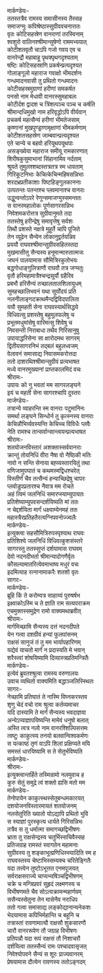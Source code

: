 मार्कण्डेयः-  
ततस्तत्रैव रामस्य समासीनस्य तैस्सह  
समाजग्मुः कपिश्रेष्ठास्सुग्रीववचनात्ततः  
वृतः कोटिसहस्रेण वानराणां तरस्विनाम्  
श्वशुरो वालिनश्श्रीमान्सुषेणो राममभ्ययात्  
कोटीशतवृतौ चाऽपि गजो गवय एव च  
वानरेन्द्रौ महाबाहू पृथक्पृथगदृश्यताम्  
षष्टिः कोटिसहस्राणि प्रकर्षन्प्रत्यदृश्यत  
गोलाङ्गूलो महाराज गवाक्षो भीमदर्शनः  
गन्धमादनवासी तु प्रथितो गन्धमादनः  
कोटीसहस्रमुग्राणां हरीणां समकर्षत  
पनसो नाम मेधावी वानरस्सुमहाबलः  
कोटीर्दश द्वादश च त्रिंशत्पञ्च पञ्च च कर्षति  
श्रीमान्दधिमुखो नाम हरिवृद्धोऽपि वीर्यवान्  
प्रचकर्ष महत्सैन्यं हरीणां भीमतेजसाम्  
कृष्णानां मुखपुण्ड्राणामृक्षाणां भीमकर्मणाम्  
कोटीशतसहस्रेण जाम्बवान्प्रत्यदृश्यत  
एते चान्ये च बहवो हरियूथपयूथपाः  
असङ्ख्येया महाराज समीयू रामकारणात्  
शिरीषकुसुमाभानां सिंहानामिव नर्दताम्  
श्रूयते तुमुलश्शब्दस्तत्रतत्र स्म धावताम्  
गिरिकूटनिभाः केचित्केचिन्महिषसन्निभाः  
शरदभ्रप्रतीकाशाः पिष्टहिङ्गुलकाननाः  
उत्पतन्तः पतन्तश्च प्लवमानाश्च वानराः  
उद्धुन्वन्तोऽपरे रेणून्समाजग्मुस्समन्ततः  
स वानरमहालोकः पूर्णसागरसन्निभः  
निवेशमकरोत्तत्र सुग्रीवानुमते तदा  
ततस्तेषु हरीन्द्रेषु समावृत्तेषु सर्वशः  
तिथौ प्रशस्ते नक्षत्रे मुहूर्ते चापि पूजिते  
तेन व्यूढेन सैन्येन लोकानुद्वर्तयन्निव  
प्रययौ राघवश्श्रीमान्सुग्रीवसहितस्तदा  
मुखमासीत्तु सैन्यस्य हनूमान्मारुतात्मजः  
जघनं पालयामास सौमित्रिरकुतोभयः  
बद्धगोधाङ्गुलित्राणौ राघवौ तत्र जग्मतुः  
वृतौ हरिमहामात्रैश्चन्द्रसूर्यौ ग्रहैरिव  
प्रबभौ हरिसैन्यं तच्छालतालशिलायुधम्  
सुमहच्छालिभवनं यथा सूर्योदयं प्रति  
नलनीलाङ्गदक्राथमैन्दद्विविदपालिता  
ययौ सुमहती सेना राघवस्यार्थसिद्धये  
विधिवत्सु प्रशस्तेषु बहुमूलफलेषु च  
प्रभूतमधुमांसेषु वारिमत्सु शिवेषु च  
निवसन्ती निराबाधा तथैव गिरिसानुषु  
उपायाद्धरिसेना सा क्षारोदमथ सागरम्  
द्वितीयसागरनिभं तद्बलं बहुलध्वजम्  
वेलावनं समासाद्य निवासमकरोत्तदा  
ततो दाशरथिश्श्रीमान्सुग्रीवं प्रत्यभाषत  
मध्ये वानरमुख्यानां प्राप्तकालमिदं वचः  
श्रीरामः-  
उपायः को नु भवतां मम सागरलङ्घने  
इयं च महती सेना सागरश्चापि दुस्तरः  
मार्जण्डेयः-  
तत्रान्ये व्याहरन्ति स्म वानराः पटुमानिनः  
समर्था लङ्घने सिन्धोर्न तु कृत्स्नस्य वानराः  
केचिन्नौभिर्व्यवस्यन्ति केचिच्च विविधैः प्लवैः  
नेति रामश्च तान्सर्वान्सान्त्वयन्प्रत्यभाषत  
श्रीरामः-  
शतयोजनविस्तारं अशक्तास्सर्ववानराः  
क्रान्तुं तोयनिधिं वीरा नैषा वो नैष्ठिकी मतिः  
नावो न सन्ति सेनाया बह्व्यस्तारयितुं तथा  
वणिजामुपघातं च कथमस्मद्विधश्चरेत्  
विस्तीर्णं चैव तत्सैन्यं हन्याच्छिद्रेषु चापरः  
प्लवोडुपप्रतारश्च नैवात्र मम रोचते  
अहं त्विमं जलनिधिं समारप्स्याम्युपायतः  
प्रतिशेष्याम्युपवसन्दर्शयिष्यति मां ततः  
न चेद्दर्शयिता मार्गं धक्ष्याम्येनमहं ततः  
महास्त्रैरप्रतिहतैरत्यग्निपवनोज्ज्वलैः  
मार्कण्डेयः-  
इत्युक्त्वा सहसौमित्रिरुपस्पृश्याथ राघवः  
प्रतिशिश्ये जलनिधिं विधिवत्कुशसंस्तरे  
सागरस्तु ततस्सुप्तं दर्शयामास राघवम्  
देवो नदनदीभर्ता श्रीमान्यादोगणैर्वृतः  
कौसल्यामातरित्येवमाभाष्य मधुरं वचः  
इदमित्याह रत्नानामाकरैः शतशो वृतः  
सागरः-  
मार्कण्डेयः-  
ब्रूहि किं ते करोम्यत्र साहाय्यं पुरुषर्षभ  
इक्ष्वाकोऽस्मि च ते ज्ञाति राम सत्यपराक्रम  
एचमुक्तस्समुद्रेण रामो वाक्यमथाब्रवीत्  
श्रीरामः-  
मार्गमिच्छामि सैन्यस्य दत्तं नदनदीपते  
येन गत्वा दशग्रीवं हन्यां फुलपांसनम्  
राक्षसं सानुजं तं तु मम भार्यापहारिणम्  
यद्येवं याचतो मार्गं न प्रदास्यति मे भवान्  
शरैस्त्वां शोषयिष्यामि दिव्यास्त्रप्रतिमन्त्रितैः  
मार्कण्डेयः-  
इत्येवं ब्रुवतश्श्रुत्वा रामस्य वरुणालयः  
उवाच व्यथितो वाक्यमिति बद्धाञ्जलिस्स्थितः  
सागरः-  
नेच्छामि प्रतिघातं ते नास्मि विघ्नकरस्तव  
शृणु चेदं वचो राम श्रुत्वा कर्तव्यमाचर  
यदि दास्यामि ते मार्गं सैन्यस्य भवदाज्ञया  
अन्येऽप्याज्ञापयिष्यन्ति मामेवं धनुषो बलात्  
अस्ति त्वत्र नलो नाम वानरश्शिल्पिसत्तमः  
त्वष्टुः काकुत्स्य तनयो बलवान्विश्वकर्मणः  
स यत्काष्ठं तृणं वाऽपि शिलां प्रक्षिप्यते मयि  
समस्तं धारयिष्यामि स ते सेतुर्भविष्यति  
मार्कण्डेयः-  
श्रीरामः-  
इत्युक्त्वान्तर्हिते तस्मिन्रामो नलमुवाच ह  
कुरु सेतुं समुद्रे त्वं शक्तो ह्यसि मतो मम  
मार्कण्डेयः-  
तेनोपायेन काकुत्स्थस्सेतुबन्धमकारयत्  
दशयोजनविस्तारमायतं शतयोजनम्  
नलसेतुरिति ख्यातो योऽद्यापि प्रथितो भुवि  
स स्याज्ञां पुरस्कृत्य धार्यते गिरिसन्निभः  
तत्रैव स तु धर्मात्मा समागच्छद्विभीषणः  
भ्राता तु राक्षसेन्द्रस्य चतुर्भिस्सचिवैस्सह  
प्रतिजग्राह रामस्तं स्वागतेन महामनाः  
सुग्रीवस्य तु शङ्काभूत्प्रणिधिस्स्यादिति स्म ह  
राघवस्तस्य चेष्टाभिस्सम्यक्च चरितेङ्गितैः  
यदा तत्त्वेन तुष्टोऽभूत्तत एनमपूजयत्  
सर्वराक्षसराज्ये चाप्यभ्यषिञ्चद्विभीषणम्  
चक्रे च मन्त्रिप्रवरं सुहृदं लक्ष्मणस्य च  
विभीषणमते चैव सोऽत्यक्रामन्महार्णवम्  
ससैन्यस्सेतुना तेन मासेनैव नराधिप  
ततो गत्वा समासाद्य लङ्कोद्यानान्यनेकशः  
भेदयामास कपिभिर्महान्ति च बहूनि च  
तत्रास्तां रावणामात्यौ राक्षसौ शुकसारणौ  
चारौ वानररूपेण तौ जग्राह विभीषणः  
प्रतिपन्नौ यदा रूपं राक्षसं तौ निशाचरौ  
दर्शयित्वा ततस्सैन्यं रामः पश्चादवासृजत्  
निवेश्योपवने सैन्यं स शूरः प्राज्यवानरम्  
प्रेषयामास दौत्येन रावणस्य ततोऽङ्गदम्  
